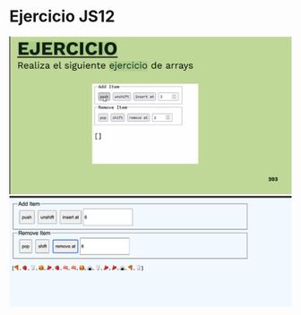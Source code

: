 # Ejercicio JS12
![Primer ejercicio con HTML y CSS](./img/Captura-0.png)
![Ejercicio resuelto](./img/Captura-1.png)